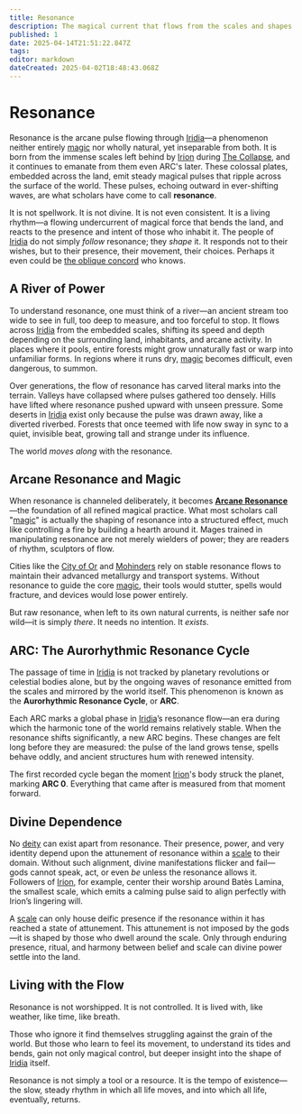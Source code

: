 ```yaml
---
title: Resonance
description: The magical current that flows from the scales and shapes Iridia.
published: 1
date: 2025-04-14T21:51:22.847Z
tags: 
editor: markdown
dateCreated: 2025-04-02T18:48:43.068Z
---
```


# Resonance

Resonance is the arcane pulse flowing through [Iridia](/geography/cosmology/iridia.md)—a phenomenon neither entirely [magic](/structure/mechanic/magic.md) nor wholly natural, yet inseparable from both. It is born from the immense scales left behind by [Irion](/being/deity/irion.md) during [The Collapse](/structure/chronological/event/the-collapse.md), and it continues to emanate from them even ARC's later. These colossal plates, embedded across the land, emit steady magical pulses that ripple across the surface of the world. These pulses, echoing outward in ever-shifting waves, are what scholars have come to call **resonance**.

It is not spellwork. It is not divine. It is not even consistent. It is a living rhythm—a flowing undercurrent of magical force that bends the land, and reacts to the presence and intent of those who inhabit it. The people of [Iridia](/geography/cosmology/iridia.md) do not simply *follow* resonance; they *shape* it. It responds not to their wishes, but to their presence, their movement, their choices. Perhaps it even could be [the oblique concord](/structure/society/factions/the-oblique-concord.md) who knows.

## A River of Power

To understand resonance, one must think of a river—an ancient stream too wide to see in full, too deep to measure, and too forceful to stop. It flows across [Iridia](/geography/cosmology/iridia.md) from the embedded scales, shifting its speed and depth depending on the surrounding land, inhabitants, and arcane activity. In places where it pools, entire forests might grow unnaturally fast or warp into unfamiliar forms. In regions where it runs dry, [magic](/structure/mechanic/magic.md) becomes difficult, even dangerous, to summon.

Over generations, the flow of resonance has carved literal marks into the terrain. Valleys have collapsed where pulses gathered too densely. Hills have lifted where resonance pushed upward with unseen pressure. Some deserts in [Iridia](/geography/cosmology/iridia.md) exist only because the pulse was drawn away, like a diverted riverbed. Forests that once teemed with life now sway in sync to a quiet, invisible beat, growing tall and strange under its influence.

The world *moves along* with the resonance.

## Arcane Resonance and Magic

When resonance is channeled deliberately, it becomes **[Arcane Resonance](/structure/mechanic/class/sorcerer/subclass/arcane-resonance.md)**—the foundation of all refined magical practice. What most scholars call "[magic](/structure/mechanic/magic.md)" is actually the shaping of resonance into a structured effect, much like controlling a fire by building a hearth around it. Mages trained in manipulating resonance are not merely wielders of power; they are readers of rhythm, sculptors of flow.

Cities like the [City of Or](/geography/settlement/city/city-of-or.md) and [Mohinders](/geography/settlement/city/mohinders.md) rely on stable resonance flows to maintain their advanced metallurgy and transport systems. Without resonance to guide the core [magic](/structure/mechanic/magic.md), their tools would stutter, spells would fracture, and devices would lose power entirely.

But raw resonance, when left to its own natural currents, is neither safe nor wild—it is simply *there*. It needs no intention. It *exists*.

## ARC: The Aurorhythmic Resonance Cycle

The passage of time in [Iridia](/geography/cosmology/iridia.md) is not tracked by planetary revolutions or celestial bodies alone, but by the ongoing waves of resonance emitted from the scales and mirrored by the world itself. This phenomenon is known as the **Aurorhythmic Resonance Cycle**, or **ARC**.

Each ARC marks a global phase in [Iridia](/geography/cosmology/iridia.md)’s resonance flow—an era during which the harmonic tone of the world remains relatively stable. When the resonance shifts significantly, a new ARC begins. These changes are felt long before they are measured: the pulse of the land grows tense, spells behave oddly, and ancient structures hum with renewed intensity.

The first recorded cycle began the moment [Irion](/being/deity/irion.md)'s body struck the planet, marking **ARC 0**. Everything that came after is measured from that moment forward.

## Divine Dependence

No [deity](/structure/mechanic/deity.md) can exist apart from resonance. Their presence, power, and very identity depend upon the attunement of resonance within a [scale](/geography/landmark/scale.md) to their domain. Without such alignment, divine manifestations flicker and fail—gods cannot speak, act, or even *be* unless the resonance allows it. Followers of [Irion](/being/deity/irion.md), for example, center their worship around Batès Lamina, the smallest scale, which emits a calming pulse said to align perfectly with Irion’s lingering will.

A [scale](/geography/landmark/scale.md) can only house deific presence if the resonance within it has reached a state of attunement. This attunement is not imposed by the gods—it is shaped by those who dwell around the scale. Only through enduring presence, ritual, and harmony between belief and scale can divine power settle into the land.

## Living with the Flow

Resonance is not worshipped. It is not controlled. It is lived with, like weather, like time, like breath.

Those who ignore it find themselves struggling against the grain of the world. But those who learn to feel its movement, to understand its tides and bends, gain not only magical control, but deeper insight into the shape of [Iridia](/geography/cosmology/iridia.md) itself.

Resonance is not simply a tool or a resource. It is the tempo of existence—the slow, steady rhythm in which all life moves, and into which all life, eventually, returns.
